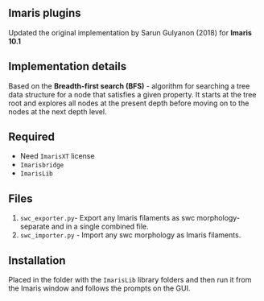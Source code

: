 ## Imaris plugins

Updated the original implementation by Sarun Gulyanon (2018) for **Imaris 10.1**

## Implementation details

Based on the **Breadth-first search (BFS)** - algorithm for searching a tree data structure for a node that satisfies a given property. It starts at the tree root and explores all nodes at the present depth before moving on to the nodes at the next depth level.
## Required
 - Need `ImarisXT` license 
 - `Imarisbridge`
 -  `ImarisLib`
## Files

1. `swc_exporter.py`- Export any Imaris filaments as swc morphology- separate and in a single combined file.
2. `swc_importer.py` - Import any swc morphology as Imaris filaments.

## Installation

Placed in the folder with the `ImarisLib` library folders and then run it from the Imaris window and follows the prompts on the GUI.
